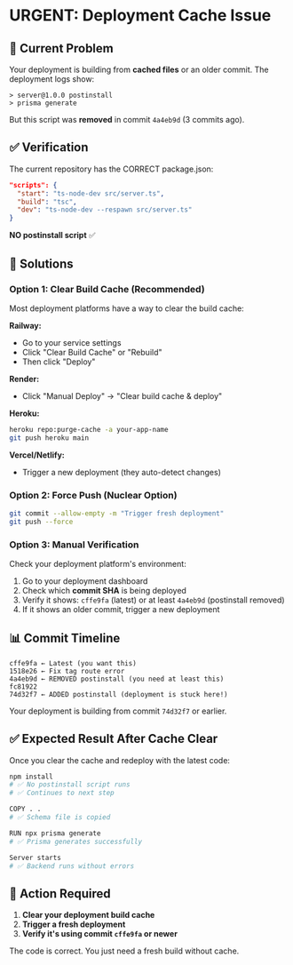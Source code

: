 # URGENT: Deployment Cache Issue

## 🔴 Current Problem

Your deployment is building from **cached files** or an older commit. The deployment logs show:

```
> server@1.0.0 postinstall
> prisma generate
```

But this script was **removed** in commit `4a4eb9d` (3 commits ago).

## ✅ Verification

The current repository has the CORRECT package.json:

```json
"scripts": {
  "start": "ts-node-dev src/server.ts",
  "build": "tsc",
  "dev": "ts-node-dev --respawn src/server.ts"
}
```

**NO postinstall script** ✅

## 🔧 Solutions

### Option 1: Clear Build Cache (Recommended)

Most deployment platforms have a way to clear the build cache:

**Railway:**
- Go to your service settings
- Click "Clear Build Cache" or "Rebuild"
- Then click "Deploy"

**Render:**
- Click "Manual Deploy" → "Clear build cache & deploy"

**Heroku:**
```bash
heroku repo:purge-cache -a your-app-name
git push heroku main
```

**Vercel/Netlify:**
- Trigger a new deployment (they auto-detect changes)

### Option 2: Force Push (Nuclear Option)

```bash
git commit --allow-empty -m "Trigger fresh deployment"
git push --force
```

### Option 3: Manual Verification

Check your deployment platform's environment:
1. Go to your deployment dashboard
2. Check which **commit SHA** is being deployed
3. Verify it shows: `cffe9fa` (latest) or at least `4a4eb9d` (postinstall removed)
4. If it shows an older commit, trigger a new deployment

## 📊 Commit Timeline

```
cffe9fa ← Latest (you want this)
1518e26 ← Fix tag route error
4a4eb9d ← REMOVED postinstall (you need at least this)
fc81922
74d32f7 ← ADDED postinstall (deployment is stuck here!)
```

Your deployment is building from commit `74d32f7` or earlier.

## ✅ Expected Result After Cache Clear

Once you clear the cache and redeploy with the latest code:

```bash
npm install
# ✅ No postinstall script runs
# ✅ Continues to next step

COPY . .
# ✅ Schema file is copied

RUN npx prisma generate
# ✅ Prisma generates successfully

Server starts
# ✅ Backend runs without errors
```

## 🎯 Action Required

1. **Clear your deployment build cache**
2. **Trigger a fresh deployment**
3. **Verify it's using commit `cffe9fa` or newer**

The code is correct. You just need a fresh build without cache.
